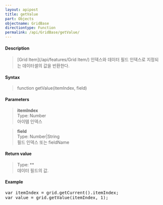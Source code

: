 ```yaml
---
layout: apipost
title: getValue
part: Objects
objectname: GridBase
directiontype: Function
permalink: /api/GridBase/getValue/
---
```



#### Description

> [Grid Item](/api/features/Grid Item/) 인덱스와 데이터 필드 인덱스로 지정되는 데이터셀의 값을 반환한다.  

#### Syntax

> function getValue(itemIndex, field)  

#### Parameters

> **itemIndex**  
> Type: Number  
> 아이템 인덱스  

> **field**  
> Type: Number\|String  
> 필드 인덱스 또는 fieldName  

#### Return value

> Type: **  
> 데이터 필드의 값.  

#### Example

<pre class="prettyprint">
var itemIndex = grid.getCurrent().itemIndex;
var value = grid.getValue(itemIndex, 1);
</pre>




